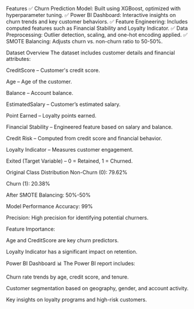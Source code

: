 Features
✅ Churn Prediction Model: Built using XGBoost, optimized with hyperparameter tuning.
✅ Power BI Dashboard: Interactive insights on churn trends and key customer behaviors.
✅ Feature Engineering: Includes computed features such as Financial Stability and Loyalty Indicator.
✅ Data Preprocessing: Outlier detection, scaling, and one-hot encoding applied.
✅ SMOTE Balancing: Adjusts churn vs. non-churn ratio to 50-50%.

Dataset Overview
The dataset includes customer details and financial attributes:

CreditScore – Customer's credit score.

Age – Age of the customer.

Balance – Account balance.

EstimatedSalary – Customer’s estimated salary.

Point Earned – Loyalty points earned.

Financial Stability – Engineered feature based on salary and balance.

Credit Risk – Computed from credit score and financial behavior.

Loyalty Indicator – Measures customer engagement.

Exited (Target Variable) – 0 = Retained, 1 = Churned.

Original Class Distribution
Non-Churn (0): 79.62%

Churn (1): 20.38%

After SMOTE Balancing: 50%-50%

Model Performance
Accuracy: 99%

Precision: High precision for identifying potential churners.

Feature Importance:

Age and CreditScore are key churn predictors.

Loyalty Indicator has a significant impact on retention.

Power BI Dashboard
📊 The Power BI report includes:

Churn rate trends by age, credit score, and tenure.

Customer segmentation based on geography, gender, and account activity.

Key insights on loyalty programs and high-risk customers.
